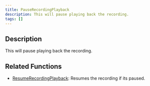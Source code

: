 ```yaml
---
title: PauseRecordingPlayback
description: This will pause playing back the recording.
tags: []
---
```


<VersionWarn name='callback' version='SA-MP 0.3z R2-2' />

## Description

This will pause playing back the recording.


## Related Functions

- [ResumeRecordingPlayback](../functions/ResumeRecordingPlayback): Resumes the recording if its paused.

